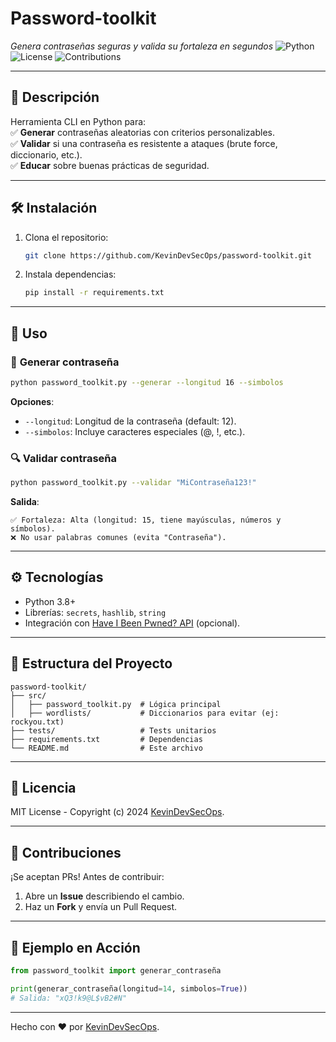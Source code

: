 # Password-toolkit
*Genera contraseñas seguras y valida su fortaleza en segundos*
![Python](https://img.shields.io/badge/Python-3.8%2B-blue) ![License](https://img.shields.io/badge/License-MIT-green) ![Contributions](https://img.shields.io/badge/Contributions-Welcome-orange)  

---

## 📌 **Descripción**  
Herramienta CLI en Python para:  
✅ **Generar** contraseñas aleatorias con criterios personalizables.  
✅ **Validar** si una contraseña es resistente a ataques (brute force, diccionario, etc.).  
✅ **Educar** sobre buenas prácticas de seguridad.  

---

## 🛠️ **Instalación**  
1. Clona el repositorio:  
   ```bash
   git clone https://github.com/KevinDevSecOps/password-toolkit.git
   ```
2. Instala dependencias:  
   ```bash
   pip install -r requirements.txt
   ```

---

## 🚀 **Uso**  
### 🔧 **Generar contraseña**  
```bash
python password_toolkit.py --generar --longitud 16 --simbolos
```  
**Opciones**:  
- `--longitud`: Longitud de la contraseña (default: 12).  
- `--simbolos`: Incluye caracteres especiales (@, !, etc.).  

### 🔍 **Validar contraseña**  
```bash
python password_toolkit.py --validar "MiContraseña123!"
```  
**Salida**:  
```
✅ Fortaleza: Alta (longitud: 15, tiene mayúsculas, números y símbolos).
❌ No usar palabras comunes (evita "Contraseña").
```

---

## ⚙️ **Tecnologías**  
- Python 3.8+  
- Librerías: `secrets`, `hashlib`, `string`  
- Integración con [Have I Been Pwned? API](https://haveibeenpwned.com/API/v3) (opcional).  

---

## 📂 **Estructura del Proyecto**  
```
password-toolkit/
├── src/
│   ├── password_toolkit.py  # Lógica principal
│   ├── wordlists/           # Diccionarios para evitar (ej: rockyou.txt)
├── tests/                   # Tests unitarios
├── requirements.txt         # Dependencias
└── README.md                # Este archivo
```

---

## 📜 **Licencia**  
MIT License - Copyright (c) 2024 [KevinDevSecOps](https://github.com/KevinDevSecOps).  

---

## 🤝 **Contribuciones**  
¡Se aceptan PRs! Antes de contribuir:  
1. Abre un **Issue** describiendo el cambio.  
2. Haz un **Fork** y envía un Pull Request.  

---

## 🌟 **Ejemplo en Acción**  
```python
from password_toolkit import generar_contraseña

print(generar_contraseña(longitud=14, simbolos=True))
# Salida: "xQ3!k9@L$vB2#N"
```

---

Hecho con ❤️ por [KevinDevSecOps](https://github.com/KevinDevSecOps).  
